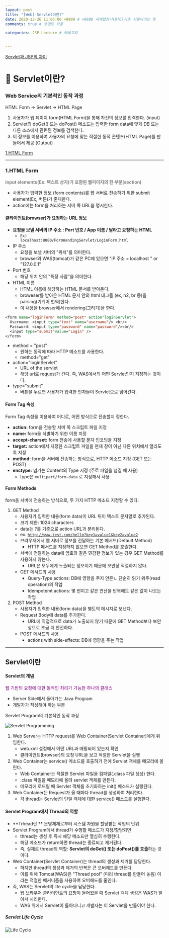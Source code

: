 ```yaml
---
layout: post
title: "[Web] Servlet이란?"
date: 2020-12-26 11:05:00 +0900 # +0900 세계협정시(UTC)기준 서울이라는 뜻
comments: true # 코멘트 허용

categories: JSP Lecture # 카테고리


---
```




[Servlet과 JSP의 차이](/jsp/lecture/2020/12/26/jsp-servlet-차이.html)



# 🌱 Servlet이란?



### Web Service의 기본적인 동작 과정

HTML Form -> Servlet -> HTML Page



1. 사용자가 웹 페이지 form(HTML Form)을 통해 자신의 정보를 입력한다. (input)
2. Servlet의 doGet() 또는 doPost() 메소드는 입력한 form data에 맞게 DB 또는 다른 소스에서 관련된 정보를 검색한다.
3. 이 정보를 이용하여 사용자의 요청에 맞는 적절한 동적 콘텐츠(HTML Page)를 만들어서 제공 (Output)

[1.HTML Form](#1.html-form)

---

### 1.HTML Form

**<span style="color:grey"> input elements(Ex. 텍스트 상자)가 포함된 웹피이지의 한 부분(section)</span>**

- 사용자가 입력한 정보 (form contents)를 웹 서버로 전송하기 위한 submit element(Ex, 버튼)가 존재한다.
- action에는 form을 처리하는 서버 쪽 URL을 명시한다.

#### 

#### 클라이언트(browser)가 요청하는 URL 정보

- **요청을 보낼 서버의 IP 주소 : Port 번호 / App 이름 / 달라고 요청하는 HTML** 
  - <code>Ex) localhost:8080/FormHandingServlet/LoginForm.html</code>
- IP 주소
  - 요청을 보낼 서버의 "위치"를 의미한다.
  - browser와 WAS(tomcat)가 같은 PC에 있으면 "IP 주소 = localhost " or "127.0.0.1"
- Port 번호
  - 해당 위치 안의 "특정 사람"을 의미한다.
- HTML 이름
  - HTML 이름에 해당하는 HTML 문서를 받아온다.
  - broweser를 받아온 HTML 문서 안의 html 태그들 (ex, h2, br 등)을 parsing(기계어 번역)한다.
  - 이 내용을 browser에서 rendering(그리기)을 한다.

```jsp
<form name="loginForm" method="post" action"loginServlet">
  Username: <input type="text" name="username"/> <br/>
  Password: <input type="password" name="password"/><br/>
  <input type="submit"value="Login" />
</form>
```

- method = "post"
  - 원하는 동작에 따라 HTTP 메소드를 사용한다.
  - method="get"
- action="loginServlet"
  - URL of the servlet
  - 해당 url로 request가 간다. 즉, WAS에서의 어떤 Servlet인지 지정하는 것이다.
- type="submit"
  - 버튼을 누르면 사용자가 입력한 인자들이 Servlet으로 넘어간다.



#### Form Tag 속성

Form Tag 속성을 이용하여 어디로, 어떤 방식으로 전송할지 정한다.

- **action:** form을 전송할 서버 쪽 스크립트 파일 지정
- **name:** form을 식별하기 위한 이름 지정
- **accept-charset:** form 전송에 사용할 문자 인코딩을 지정
- **target:** action에서 지정한 스크립트 파일을 현재 창이 아닌 다른 위치에서 열리도록 지정
- **method:** form을 서버에 전송하는 방식으로, HTTP 메소드 지정 (GET 또는 POST)
- **enctype:** 넘기는 Content의 Type 지정 (주로 파일을 넘길 때 사용) 
  - type은 <code>multipart/form-data</code> 로 지정해서 사용



#### Form Methods

form을 서버에 전송하는 방식으로, 두 가지 HTTP 메소드 지정할 수 있다.



1. GET Method
   -  사용자가 입력한 내용(form data)이 URL 뒤이 텍스트 문자열로 추가된다.
     - 크기 제한: 1024 characters
     - data는 ?를 기준으로 action URL과 분리된다.
     - ex. <code>http://www.test.com/hello?key1=value1&key2=value2</code>
   - 브라우저에서 웹 서버로 정보를 전달하는 기본 메서드(Default Method)
     - HTTP 메서드를 지정하지 않으면 GET Method를 호출한다.
   - 서버에 전달하는 data에 암호와 같은 민감한 정보가 있는 경우 GET Method를 사용하지 않는다.
     - URL은 모두에게 노출되는 정보이기 때문에 보안상 적절하지 않다.
   - GET 메서드의 사용
     - Query-Type actions: DB에 영향을 주지 안흔ㄴ 단순히 읽기 위주(read operation)의 작업
     - Idempotemt actions: 몇 번이고 같은 연산을 반복해도 같은 값이 나오는 작업
2. POST Method
   - 사용자가 입력한 내용(form data)을 별도의 메시지로 보낸다.
   - Request Body에 data를 추가한다.
     - URL에 직접적으로 data가 노출되지 않기 때문에 GET Method보다 보안상으로 조금 더 안전하다.
   - POST 메서드의 사용
     - actions with side-effects: DB에 영향을 주는 작업



---

## Servlet이란



#### Servlet의 개념 

<span style="color:purple">웹 기반의 요청에 대한 동적인 처리가 가능한 하나의 클래스</span>

- Server Side에서 돌아가는 Java Program
- 개발자가 작성해야 하는 부분



Servlet Program의 기본적인 동작 과정

![Servlet Programming](https://github.com/Eight-Corner/eight-corner.github.io/blob/master/_posts/servlet/servlet-program.png?raw=true)



1. Web Server는 HTTP request를 Web Container(Servlet Container)에게 위임한다.
   - web.xml 설정에서 어떤 URL과 매핑되어 있는지 확인
   - 클라이언트(browser)의 요청 URL을 보고 적절한 Servlet을 실행
2. Web Container는 service() 메소드를 호출하기 전에 Servlet 객체를 메모리에 올린다.
   - Web Container는 적절한 Servlet 파일을 컴파일(.class 파일 생성) 한다.
   - .class 파일을 메모리에 올려 servlet 객체를 만든다.
   - 메모리에 로드될 때 Servlet 객체를 초기화하는 init() 메소드가 실행된다.
3. Web Container는 Request가 올 때마다 thread를 생성하여 처리한다.
   -  각 thread는 Servlet의 단일 객체에 대한 service() 메소드를 실행한다.



#### Servlet Program에서 Thread의 역할

- **Trhead란	** 운영체제로부터 시스템 자원을 할당받는 작업의 단위
- Servlet Program에서 thread가 수행할 메소드가 지정/할당되면
  - thread는 생성 후 즉시 해당 메소드만 열심히 수행한다.
  - 해당 메소드가 return하면 thread는 종료되고 제거된다.
  - 즉, 실제로 thread의 역할: **Servlet의 doGet() 또는 doPost()를 호출**하는 것이다.
- Web Container(Servlet Container)는 thread의 생성과 제거를 담당한다.
  - 하지만 thread의 생성과 제거의 반복은 큰 오버헤드를 만든다.
  - 이를 위해 Tomcat(WAS)은 "Thread pool" (미리 thread를 만들어 놓음) 이라는 적절한 메커니즘을 사용하여 오버헤드를 줄인다.
- 즉, WAS는 Servlet의 life cycle을 담당한다.
  - 웹 브라우저 클라이언트의 요청이 들어왔을 때 Servlet 객체 생성은 WAS가 알아서 처리한다.
  - WAS 위에서 Servlet이 돌아다니고 개발자는 이 Servlet을 만들어야 한다.

##### Servlet Life Cycle

![Life Cycle](https://github.com/Eight-Corner/eight-corner.github.io/blob/master/_posts/servlet/servlet-life-cycle.png?raw=true)












